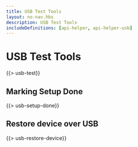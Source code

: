 ```yaml
---
title: USB Test Tools
layout: no-nav.hbs
description: USB Test Tools
includeDefinitions: [api-helper, api-helper-usb]
---
```


# USB Test Tools

{{> usb-test}}


## Marking Setup Done

{{> usb-setup-done}}


## Restore device over USB

{{> usb-restore-device}}
